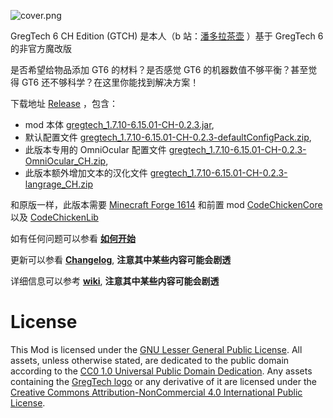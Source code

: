 ![cover.png](https://github.com/CHanzyLazer/gregtech6-CH_Edition/wiki/picture/cover.png)

GregTech 6 CH Edition (GTCH) 是本人（b 站：[潘多拉茶壶](https://space.bilibili.com/5104148) ）基于 GregTech 6 的非官方魔改版

是否希望给物品添加 GT6 的材料？是否感觉 GT6 的机器数值不够平衡？甚至觉得 GT6 还不够科学？在这里你能找到解决方案！

下载地址 [Release](https://github.com/CHanzyLazer/gregtech6-CH_Edition/releases/tag/v6.15.01-CH-0.2.3)
，包含：
- mod 本体 [gregtech_1.7.10-6.15.01-CH-0.2.3.jar](https://github.com/CHanzyLazer/gregtech6-CH_Edition/releases/download/v6.15.01-CH-0.2.3/gregtech_1.7.10-6.15.01-CH-0.2.3.jar),
- 默认配置文件 [gregtech_1.7.10-6.15.01-CH-0.2.3-defaultConfigPack.zip](https://github.com/CHanzyLazer/gregtech6-CH_Edition/releases/download/v6.15.01-CH-0.2.3/gregtech_1.7.10-6.15.01-CH-0.2.3-defaultConfigPack.zip),
- 此版本专用的 OmniOcular 配置文件 [gregtech_1.7.10-6.15.01-CH-0.2.3-OmniOcular_CH.zip](https://github.com/CHanzyLazer/gregtech6-CH_Edition/releases/download/v6.15.01-CH-0.2.3/gregtech_1.7.10-6.15.01-CH-0.2.3-OmniOcular_CH.zip),
- 此版本额外增加文本的汉化文件 [gregtech_1.7.10-6.15.01-CH-0.2.3-langrage_CH.zip](https://github.com/CHanzyLazer/gregtech6-CH_Edition/releases/download/v6.15.01-CH-0.2.3/gregtech_1.7.10-6.15.01-CH-0.2.3-langrage_CH.zip)

和原版一样，此版本需要 [Minecraft Forge 1614](https://files.minecraftforge.net/maven/net/minecraftforge/forge/1.7.10-10.13.4.1614-1.7.10/forge-1.7.10-10.13.4.1614-1.7.10-installer.jar)
和前置 mod [CodeChickenCore](https://gregtech.overminddl1.com/codechicken/CodeChickenCore/1.7.10-1.0.7.47/CodeChickenCore-1.7.10-1.0.7.47-universal.jar) 以及 [CodeChickenLib](https://gregtech.overminddl1.com/codechicken/CodeChickenLib/1.7.10-1.1.3.140/CodeChickenLib-1.7.10-1.1.3.140-universal.jar)

如有任何问题可以参看 [**如何开始**](https://github.com/CHanzyLazer/gregtech6-CH_Edition/wiki/begin)

更新可以参看 [**Changelog**](https://github.com/CHanzyLazer/gregtech6-CH_Edition/wiki/changelog),  **注意其中某些内容可能会剧透**

详细信息可以参考 [**wiki**](https://github.com/CHanzyLazer/gregtech6-CH_Edition/wiki), **注意其中某些内容可能会剧透**


# License
This Mod is licensed under the [GNU Lesser General Public License](LICENSE).
All assets, unless otherwise stated, are dedicated to the public domain
according to the [CC0 1.0 Universal Public Domain Dedication](src/main/resources/LICENSE.assets).
Any assets containing the [GregTech logo](src/main/resources/logos) or any
derivative of it are licensed under the
[Creative Commons Attribution-NonCommercial 4.0 International Public License](src/main/resources/LICENSE.logos).

